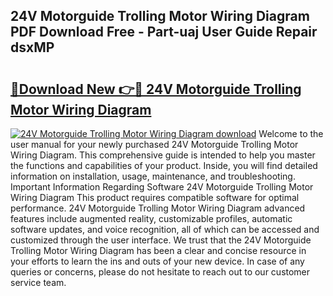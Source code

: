 ## 24V Motorguide Trolling Motor Wiring Diagram PDF Download Free - Part-uaj User Guide Repair dsxMP

# <h2><a href="http://dfnvwgd.blite.top/?on=24V+Motorguide+Trolling+Motor+Wiring+Diagram">🔗Download New 👉🔴 24V Motorguide Trolling Motor Wiring Diagram</a></h2>

[![24V Motorguide Trolling Motor Wiring Diagram download](https://i.imgur.com/lujVjoI.png)](http://dfnvwgd.blite.top/?on=24V+Motorguide+Trolling+Motor+Wiring+Diagram)
Welcome to the user manual for your newly purchased 24V Motorguide Trolling Motor Wiring Diagram. This comprehensive guide is intended to help you master the functions and capabilities of your product. Inside, you will find detailed information on installation, usage, maintenance, and troubleshooting. Important Information Regarding Software 24V Motorguide Trolling Motor Wiring Diagram This product requires compatible software for optimal performance. 24V Motorguide Trolling Motor Wiring Diagram advanced features include augmented reality, customizable profiles, automatic software updates, and voice recognition, all of which can be accessed and customized through the user interface. We trust that the 24V Motorguide Trolling Motor Wiring Diagram has been a clear and concise resource in your efforts to learn the ins and outs of your new device. In case of any queries or concerns, please do not hesitate to reach out to our customer service team.
